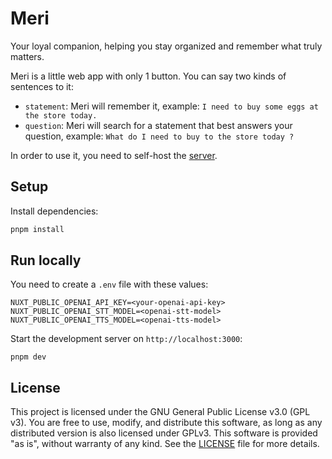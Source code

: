 # Meri

Your loyal companion, helping you stay organized and remember what truly matters.

Meri is a little web app with only 1 button.
You can say two kinds of sentences to it:

- `statement`: Meri will remember it, example: `I need to buy some eggs at the store today.`
- `question`: Meri will search for a statement that best answers your question, example: `What do I need to buy to the store today ?`

In order to use it, you need to self-host the [server](https://github.com/gueriboutmathieu/meri_server.git).

## Setup

Install dependencies:

```bash
pnpm install
```

## Run locally

You need to create a `.env` file with these values:

```
NUXT_PUBLIC_OPENAI_API_KEY=<your-openai-api-key>
NUXT_PUBLIC_OPENAI_STT_MODEL=<openai-stt-model>
NUXT_PUBLIC_OPENAI_TTS_MODEL=<openai-tts-model>
```

Start the development server on `http://localhost:3000`:

```shell
pnpm dev
```

## License

This project is licensed under the GNU General Public License v3.0 (GPL v3).
You are free to use, modify, and distribute this software, as long as any distributed version is also licensed under GPLv3.
This software is provided "as is", without warranty of any kind.
See the [LICENSE](LICENSE) file for more details.
